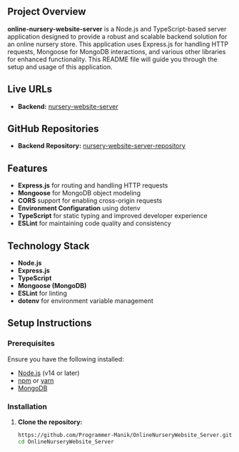

## Project Overview

**online-nursery-website-server** is a Node.js and TypeScript-based server application designed to provide a robust and scalable backend solution for an online nursery store. This application uses Express.js for handling HTTP requests, Mongoose for MongoDB interactions, and various other libraries for enhanced functionality. This README file will guide you through the setup and usage of this application.

## Live URLs

- **Backend:** [nursery-website-server](https://online-nursery-website-server-xi.vercel.app/)

## GitHub Repositories

- **Backend Repository:** [nursery-website-server-repository](https://github.com/Programmer-Manik/OnlineNurseryWebsite_Server.git)

## Features

- **Express.js** for routing and handling HTTP requests
- **Mongoose** for MongoDB object modeling
- **CORS** support for enabling cross-origin requests
- **Environment Configuration** using dotenv
- **TypeScript** for static typing and improved developer experience
- **ESLint** for maintaining code quality and consistency

## Technology Stack

- **Node.js**
- **Express.js**
- **TypeScript**
- **Mongoose (MongoDB)**
- **ESLint** for linting
- **dotenv** for environment variable management

## Setup Instructions

### Prerequisites

Ensure you have the following installed:

- [Node.js](https://nodejs.org/) (v14 or later)
- [npm](https://www.npmjs.com/) or [yarn](https://yarnpkg.com/)
- [MongoDB](https://www.mongodb.com/)

### Installation

1. **Clone the repository:**

   ```bash
   https://github.com/Programmer-Manik/OnlineNurseryWebsite_Server.git
   cd OnlineNurseryWebsite_Server
   ```
